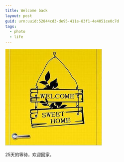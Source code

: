 ```yaml
---
title: Welcome back
layout: post
guid: urn:uuid:52844cd3-de95-411e-83f1-4e4051ce0c7d
tags:
  - photo
  - life
---
```


![](/media/files/welhome.jpg)

25天的等待，欢迎回家。
